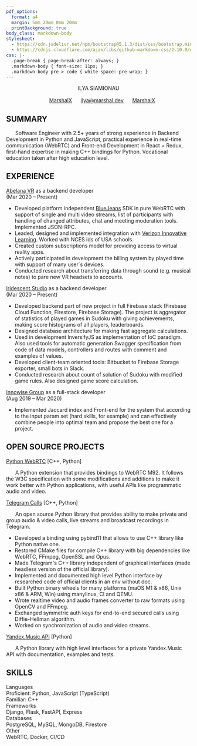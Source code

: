 ```yaml
---
pdf_options:
  format: a4
  margin: 5mm 20mm 0mm 20mm
  printBackground: true
body_class: markdown-body
stylesheet:
  - https://cdn.jsdelivr.net/npm/bootstrap@5.1.3/dist/css/bootstrap.min.css
  - https://cdnjs.cloudflare.com/ajax/libs/github-markdown-css/2.10.0/github-markdown.min.css
css: |-
  .page-break { page-break-after: always; }
  .markdown-body { font-size: 11px; }
  .markdown-body pre > code { white-space: pre-wrap; }
---
```


<center>
  <p class="text-center fs-1 mb-0">ILYA SIAMIONAU</p>
  <span class="mx-1">
    <img class="align-middle" src="simple-icons/icons/github.svg" height="16"/> 
    <a href="https://github.com/MarshalX">MarshalX</a>
  </span>
  <span class="mx-1">
    <img class="align-middle" src="simple-icons/icons/maildotru.svg" height="16"/> 
    <a href="mailto:ilya@marshal.dev">ilya@marshal.dev</a>
  </span>
  <span class="mx-1">
    <img class="align-middle" src="simple-icons/icons/linkedin.svg" height="16"/> 
    <a href="https://www.linkedin.com/in/marshalx/">MarshalX</a>
  </span>
</center>

<h2 class="my-3">SUMMARY</h2>

<p style="text-indent: 25px;">Software Engineer with 2.5+ years of strong experience in Backend Development in Python and JavaScript, practical experience in real-time communication (WebRTC) and Front-end Development in React + Redux, first-hand expertise in making C++ bindings for Python. Vocational education taken after high education level.</p>

<h2 class="my-3">EXPERIENCE</h2>

<div class="row d-flex justify-content-between align-items-center">
  <div class="col text-start">
    <a href="https://abelanavr.com/" class="fs-6">Abelana VR</a>
    <span>as a backend developer</span>
  </div>
  <div class="col text-end">(Mar 2020 – Present)</div>
</div>

<ul class="mb-1">
  <li>Developed platform independent <a href="https://www.bluejeans.com/">BlueJeans</a> SDK in pure WebRTC with support of single and multi video streams, list of participants with handling of changed attributes, chat and meeting moderation tools. Implemented JSON-RPC.</li>
  <li>Leaded, designed and implemented integration with <a href="https://www.verizon.com/learning">Verizon Innovative Learning</a>. Worked with NCES ids of USA schools.</li>
  <li>Created custom subscriptions model for providing access to virtual reality apps.</li>
  <li>Actively participated in development the billing system by played time with support of many user`s devices.</li>
  <li>Conducted research about transferring data through sound (e.g. musical notes) to pare new VR headsets to accounts.</li>
</ul>


<div class="row d-flex justify-content-between align-items-center">
  <div class="col text-start">
    <a href="https://www.iridescent.studio/" class="fs-6">Iridescent Studio</a>
    <span>as a backend developer</span>
  </div>
  <div class="col text-end">(Mar 2020 – Present)</div>
</div>

<ul class="mb-1">
  <li>Developed backend part of new project in full Firebase stack (Firebase Cloud Function, Firestore, Firebase Storage). The project is aggregator of statistics of played games in Sudoku with giving achievements, making score histograms of all players, leaderboards.</li>
  <li>Designed database architecture for making fast aggregate calculations.</li>
  <li>Used in development InversifyJS as implementation of IoC paradigm. Also used tools for automatic generation Swagger specification from code of data models, controllers and routes with comment and examples of values.</li>
  <li>Developed client-team oriented tools: Bitbucket to Firebase Storage exporter, small bots in Slack.</li>
  <li>Conducted research about count of solution of Sudoku with modified game rules. Also designed game score calculation.</li>
</ul>


<div class="row d-flex justify-content-between align-items-center">
  <div class="col text-start">
    <a href="https://innowise-group.com/" class="fs-6">Innowise Group</a>
    <span>as a full-stack developer</span>
  </div>
  <div class="col text-end">(Aug 2019 – Mar 2020)</div>
</div>

<ul class="mb-1">
  <li>Implemented Jaccard index and Front-end for the system that according to the input param set (hard skills, for example) and can effectively combine people into optimal team and propose the best one for a project.</li>
</ul>

<h2 class="my-3">OPEN SOURCE PROJECTS</h2>

<div class="d-flex align-items-center g-3">
  <a class="fs-6 me-1" href="https://github.com/MarshalX/python-webrtc">Python WebRTC</a>
  <span>[C++, Python]</span>
</div>

<p class="mb-1" style="text-indent: 25px;">A Python extension that provides bindings to WebRTC M92. It follows the W3C specification with some modifications and additions to make it work better with Python applications, with useful APIs like programmatic audio and video.</p>

<div class="d-flex align-items-center g-3">
  <a class="fs-6 me-1" href="https://github.com/MarshalX/tgcalls">Telegram Calls</a>
  <span>[C++, Python]</span>
</div>

<p class="mb-1" style="text-indent: 25px;">An open source Python library that provides ability to make private and group audio & video calls, live streams and broadcast recordings in Telegram.</p>
<ul class="mb-1">
  <li>Developed a binding using pybind11 that allows to use C++ library like Python native one.</li>
  <li>Restored CMake files for compile C++ library with big dependencies like WebRTC, FFmpeg, OpenSSL and Opus.</li>
  <li>Made Telegram's C++ library independent of graphical interfaces (made headless version of the official library).</li>
  <li>Implemented and documented high level Python interface by researched code of official clients in an env without doc.</li>
  <li>Built Python binary wheels for many platforms (maOS M1 & x86, Unix x86 & ARM, Win) using manylinux, CI and QEMU.</li>
  <li>Wrote realtime video and audio frames converter to raw formats using OpenCV and FFmpeg.</li>
  <li>Exchanged symmetric auth keys for end-to-end secured calls using Diffie-Hellman algorithm.</li>
  <li>Worked on synchronization of audio and video streams.</li>
</ul>

<div class="d-flex align-items-center g-3">
  <a class="fs-6 me-1" href="https://github.com/MarshalX/yandex-music-api">Yandex.Music API</a>
  <span>[Python]</span>
</div>

<p class="mb-1" style="text-indent: 25px;">A Python library with high level interfaces for a private Yandex.Music API with documentation, examples and tests.</p>

<h2 class="my-3">SKILLS</h2>

<div class="row mt-1 pt-1">
  <div class="col-2 fw-bold">Languages</div>
  <div class="col-auto">
    <span class="fw-bold">Proficient: </span>
    <span>Python, JavaScript (TypeScript)</span>
    <br>
    <span class="fw-bold">Familiar: </span>
    <span>C++</span>
  </div>
</div>

<div class="row">
  <div class="col-2 fw-bold">Frameworks</div>
  <div class="col-auto">Django, Flask, FastAPI, Express</div>
</div>

<div class="row">
  <div class="col-2 fw-bold">Databases</div>
  <div class="col-auto">PostgreSQL, MySQL, MongoDB, Firestore</div>
</div>

<div class="row">
  <div class="col-2 fw-bold">Other</div>
  <div class="col-auto">WebRTC, Docker, CI/CD</div>
</div>
